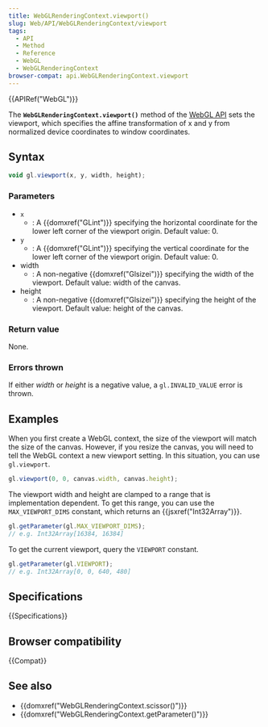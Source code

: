 ```yaml
---
title: WebGLRenderingContext.viewport()
slug: Web/API/WebGLRenderingContext/viewport
tags:
  - API
  - Method
  - Reference
  - WebGL
  - WebGLRenderingContext
browser-compat: api.WebGLRenderingContext.viewport
---
```

{{APIRef("WebGL")}}

The **`WebGLRenderingContext.viewport()`** method of the [WebGL API](/en-US/docs/Web/API/WebGL_API) sets the viewport, which specifies
the affine transformation of x and y from normalized device coordinates to window
coordinates.

## Syntax

```js
void gl.viewport(x, y, width, height);
```

### Parameters

- `x`
  - : A {{domxref("GLint")}} specifying the horizontal coordinate for the lower left
    corner of the viewport origin. Default value: 0.
- `y`
  - : A {{domxref("GLint")}} specifying the vertical coordinate for the lower left corner
    of the viewport origin. Default value: 0.
- width
  - : A non-negative {{domxref("Glsizei")}} specifying the width of the viewport. Default
    value: width of the canvas.
- height
  - : A non-negative {{domxref("Glsizei")}} specifying the height of the viewport. Default
    value: height of the canvas.

### Return value

None.

### Errors thrown

If either _width_ or _height_ is a negative value, a
`gl.INVALID_VALUE` error is thrown.

## Examples

When you first create a WebGL context, the size of the viewport will match the size of
the canvas. However, if you resize the canvas, you will need to tell the WebGL context a
new viewport setting. In this situation, you can use `gl.viewport`.

```js
gl.viewport(0, 0, canvas.width, canvas.height);
```

The viewport width and height are clamped to a range that is implementation dependent.
To get this range, you can use the `MAX_VIEWPORT_DIMS` constant, which
returns an {{jsxref("Int32Array")}}.

```js
gl.getParameter(gl.MAX_VIEWPORT_DIMS);
// e.g. Int32Array[16384, 16384]
```

To get the current viewport, query the `VIEWPORT` constant.

```js
gl.getParameter(gl.VIEWPORT);
// e.g. Int32Array[0, 0, 640, 480]
```

## Specifications

{{Specifications}}

## Browser compatibility

{{Compat}}

## See also

- {{domxref("WebGLRenderingContext.scissor()")}}
- {{domxref("WebGLRenderingContext.getParameter()")}}
